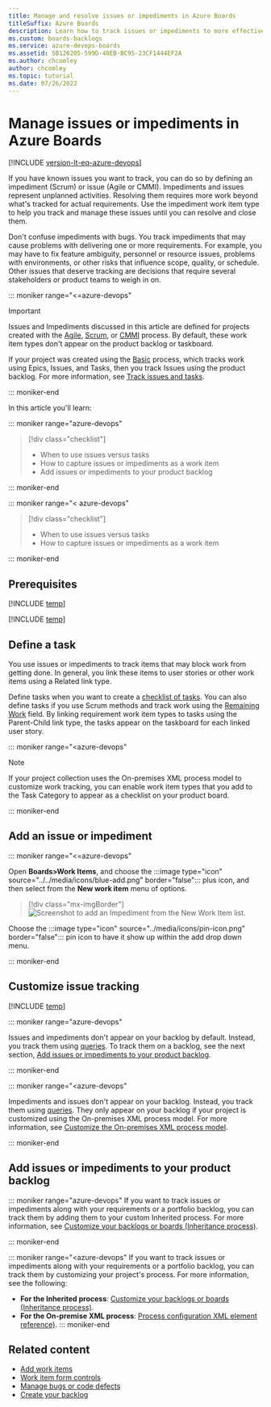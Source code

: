 ```yaml
---
title: Manage and resolve issues or impediments in Azure Boards
titleSuffix: Azure Boards
description: Learn how to track issues or impediments to more effectively execute plans or stay on schedule by using Azure Boards.
ms.custom: boards-backlogs
ms.service: azure-devops-boards
ms.assetid: 5B126205-599D-40EB-BC95-23CF1444EF2A
ms.author: chcomley
author: chcomley
ms.topic: tutorial
ms.date: 07/26/2022
---
```


# Manage issues or impediments in Azure Boards

[!INCLUDE [version-lt-eq-azure-devops](../../includes/version-lt-eq-azure-devops.md)]

<a name="manage-impediments"></a>

If you have known issues you want to track, you can do so by defining an impediment (Scrum) or issue (Agile or CMMI). Impediments and issues represent unplanned activities. Resolving them requires more work beyond what's tracked for actual requirements. Use the impediment work item type to help you track and manage these issues until you can resolve and close them. 

Don't confuse impediments with bugs. You track impediments that may cause problems with delivering one or more requirements. For example, you may have to fix feature ambiguity, personnel or resource issues, problems with environments, or other risks that influence scope, quality, or schedule. Other issues that deserve tracking are decisions that require several stakeholders or product teams to weigh in on.

::: moniker range="<=azure-devops"

> [!IMPORTANT]  
> Issues and Impediments discussed in this article are defined for projects created with the [Agile](../work-items/guidance/agile-process.md), [Scrum](../work-items/guidance/scrum-process.md), or [CMMI](../work-items/guidance/cmmi-process.md) process. By default, these work item types don't appear on the product backlog or taskboard. 
> 
> If your project was created using the [Basic](../get-started/plan-track-work.md) process, which tracks work using Epics, Issues, and Tasks, then you track Issues using the product backlog. For more information, see [Track issues and tasks](../get-started/plan-track-work.md).

::: moniker-end

In this article you'll learn: 

::: moniker range="azure-devops"

> [!div class="checklist"]      
> * When to use issues versus tasks
> * How to capture issues or impediments as a work item  
> * Add issues or impediments to your product backlog  
 
::: moniker-end

::: moniker range="< azure-devops"

> [!div class="checklist"]      
> * When to use issues versus tasks
> * How to capture issues or impediments as a work item   
 
::: moniker-end

## Prerequisites

[!INCLUDE [temp](../includes/prerequisites-work-items.md)]   

[!INCLUDE [temp](../includes/image-differences-with-wits.md)]   

## Define a task

You use issues or impediments to track items that may block work from getting done. In general, you link these items to user stories or other work items using a Related link type.

Define tasks when you want to create a [checklist of tasks](../boards/add-task-checklists.md). You can also define tasks if you use Scrum methods and track work using the [Remaining Work](../sprints/task-board.md) field. By linking requirement work item types to tasks using the Parent-Child link type, the tasks appear on the taskboard for each linked user story.

::: moniker range="<azure-devops"

> [!NOTE]  
> If your project collection uses the On-premises XML process model to customize work tracking, you can enable work item types that you add to the Task Category to appear as a checklist on your product board.

::: moniker-end

## Add an issue or impediment 

::: moniker range="<=azure-devops"

Open **Boards>Work Items**, and choose the :::image type="icon" source="../../media/icons/blue-add.png" border="false"::: plus icon, and then select from the **New work item** menu of options. 

> [!div class="mx-imgBorder"]  
> ![Screenshot to add an Impediment from the New Work Item list.](media/manage-issues/add-issue-vert.png)   

Choose the  :::image type="icon" source="../media/icons/pin-icon.png" border="false":::  pin icon to have it show up within the add drop down menu. 

::: moniker-end   

<a id="customize"> </a>

## Customize issue tracking

[!INCLUDE [temp](../includes/customize-work-tracking.md)] 

::: moniker range="azure-devops"

Issues and impediments don't appear on your backlog by default. Instead, you track them using [queries](../queries/using-queries.md). To track them on a backlog, see the next section, [Add issues or impediments to your product backlog](#add-to-backlog). 

::: moniker-end

::: moniker range="<azure-devops"

Impediments and issues don't appear on your backlog. Instead, you track them using [queries](../queries/using-queries.md). They only appear on your backlog if your project is customized using the On-premises XML process model. For more information, see [Customize the On-premises XML process model](../../reference/on-premises-xml-process-model.md).

::: moniker-end

 
<a id="add-to-backlog"></a> 

## Add issues or impediments to your product backlog  

::: moniker range="azure-devops"
If you want to track issues or impediments along with your requirements or a portfolio backlog, you can track them by adding them to your custom Inherited process. For more information, see [Customize your backlogs or boards (Inheritance process)](../../organizations/settings/work/customize-process-backlogs-boards.md#edit-product-backlog).

::: moniker-end

::: moniker range="<azure-devops"
If you want to track issues or impediments along with your requirements or a portfolio backlog, you can track them by customizing your project's process. For more information, see the following: 
- **For the Inherited process**: [Customize your backlogs or boards (Inheritance process)](../../organizations/settings/work/customize-process-backlogs-boards.md#edit-product-backlog).
- **For the On-premise XML process**: [Process configuration XML element reference)](../../reference/xml/process-configuration-xml-element.md#configure-a-backlog).
::: moniker-end

## Related content 

- [Add work items](add-work-items.md)
- [Work item form controls](../work-items/about-work-items.md#work-item-form-controls)
- [Manage bugs or code defects](manage-bugs.md)
- [Create your backlog](create-your-backlog.md)
